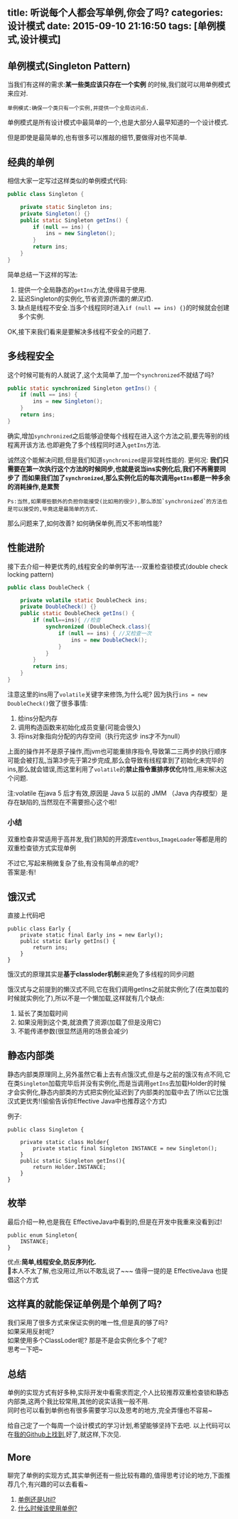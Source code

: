 title: 听说每个人都会写单例,你会了吗?
categories: 设计模式
date: 2015-09-10 21:16:50
tags: [单例模式,设计模式]
---

## 单例模式(Singleton Pattern)

当我们有这样的需求:**某一些类应该只存在一个实例** 的时候,我们就可以用单例模式来应对.  

    单例模式:确保一个类只有一个实例,并提供一个全局访问点.

单例模式是所有设计模式中最简单的一个,也是大部分人最早知道的一个设计模式.

但是即使是最简单的,也有很多可以推敲的细节,要做得对也不简单.

## 经典的单例

相信大家一定写过这样类似的单例模式代码:
```Java
public class Singleton {

    private static Singleton ins;
    private Singleton() {}
    public static Singleton getIns() {
        if (null == ins) {
            ins = new Singleton();
        }
        return ins;
    }
}
```
简单总结一下这样的写法:
1. 提供一个全局静态的`getIns`方法,使得易于使用.
2. 延迟Singleton的实例化,节省资源(所谓的*懒汉式*).
3. 缺点是线程不安全.当多个线程同时进入`if (null == ins) {}`的时候就会创建多个实例.

OK,接下来我们看来是要解决多线程不安全的问题了.  

<!-- more -->

## 多线程安全

这个时候可能有的人就说了,这个太简单了,加一个`synchronized`不就结了吗?  
```Java
public static synchronized Singleton getIns() {
    if (null == ins) {
        ins = new Singleton();
    }
    return ins;
}
```

确实,增加`synchronized`之后能够迫使每个线程在进入这个方法之前,要先等别的线程离开该方法.也即避免了多个线程同时进入`getIns`方法.

诚然这个能解决问题,但是我们知道`synchronized`是非常耗性能的.
更何况:
**我们只需要在第一次执行这个方法的时候同步,也就是说当ins实例化后,我们不再需要同步了**
**而如果我们加了`synchronized`,那么实例化后的每次调用`getIns`都是一种多余的消耗操作,是累赘**

    Ps:当然,如果哪些额外的负担你能接受(比如用的很少),那么添加`synchronized`的方法也是可以接受的,毕竟这是最简单的方式.

那么问题来了,如何改善?
如何确保单例,而又不影响性能?

## 性能进阶
接下去介绍一种更优秀的,线程安全的单例写法---双重检查锁模式(double check locking pattern)

```Java
public class DoubleCheck {

    private volatile static DoubleCheck ins;
    private DoubleCheck() {}
    public static DoubleCheck getIns() {
        if (null==ins){ //检查
            synchronized (DoubleCheck.class){
                if (null == ins) { //又检查一次
                    ins = new DoubleCheck();
                }
            }
        }
        return ins;
    }
}
```

注意这里的ins用了`volatile`关键字来修饰,为什么呢?
因为执行`ins = new DoubleCheck()`做了很多事情:
1. 给ins分配内存
2. 调用构造函数来初始化成员变量(可能会很久)
3. 将ins对象指向分配的内存空间（执行完这步 ins才不为null）

上面的操作并不是原子操作,而jvm也可能重排序指令,导致第二三两步的执行顺序可能会被打乱,当第3步先于第2步完成,那么会导致有线程拿到了初始化未完毕的ins,那么就会错误,而这里利用了`volatile`的**禁止指令重排序优化**特性,用来解决这个问题.

  注:volatile 在java 5 后才有效,原因是 Java 5 以前的 JMM （Java 内存模型）是存在缺陷的,当然现在不需要担心这个啦!

### 小结
双重检查非常适用于高并发,我们熟知的开源库`Eventbus`,`ImageLoader`等都是用的双重检查锁方式实现单例  

不过它,写起来稍微复杂了些,有没有简单点的呢?  
答案是:有!  

## 饿汉式

直接上代码吧  
```
public class Early {
    private static final Early ins = new Early();
    public static Early getIns() {
        return ins;
    }
}
```

  饿汉式的原理其实是**基于classloder机制**来避免了多线程的同步问题  

饿汉式与之前提到的懒汉式不同,它在我们调用getIns之前就实例化了(在类加载的时候就实例化了),所以不是一个懒加载,这样就有几个缺点:  

1. 延长了类加载时间
2. 如果没用到这个类,就浪费了资源(加载了但是没用它)
3. 不能传递参数(很显然适用的场景会减少)

## 静态内部类

静态内部类原理同上,另外虽然它看上去有点饿汉式,但是与之前的饿汉有点不同,它在类`Singleton`加载完毕后并没有实例化,而是当调用`getIns`去加载Holder的时候才会实例化,静态内部类的方式把实例化延迟到了内部类的加载中去了!所以它比饿汉式更优秀!(偷偷告诉你Effective Java中也推荐这个方式)  

例子:   
```
public class Singleton {

    private static class Holder{
        private static final Singleton INSTANCE = new Singleton();
    }
    public static Singleton getIns(){
        return Holder.INSTANCE;
    }
}
```

## 枚举
最后介绍一种,也是我在 EffectiveJava中看到的,但是在开发中我重来没看到过!
```
public enum Singleton{
    INSTANCE;
}
```
优点:**简单,线程安全,防反序列化.**  
本人不太了解,也没用过,所以不敢乱说了~~~
值得一提的是 EffectiveJava 也提倡这个方式  

## 这样真的就能保证单例是个单例了吗?

我们采用了很多方式来保证实例的唯一性,但是真的够了吗?  
如果采用反射呢?  
如果使用多个ClassLoder呢?
那是不是会实例化多个了呢?  
思考一下吧~  

## 总结

单例的实现方式有好多种,实际开发中看需求而定,个人比较推荐双重检查锁和静态内部类,这两个我比较常用,其他的说实话我一般不用.  
同时也可以看到单例也有很多需要学习以及思考的地方,完全弄懂也不容易~



给自己定了一个每周一个设计模式的学习计划,希望能够坚持下去吧.
以上代码可以在[我的Github上找到](https://github.com/AlanCheen/DesignPattern/tree/master/designpattern/src/main/java/com/example/singleton),好了,就这样,下次见.

## More  
聊完了单例的实现方式,其实单例还有一些比较有趣的,值得思考讨论的地方,下面推荐几个,有兴趣的可以去看看~
1. [单例还是Util?](http://stackoverflow.com/questions/5582881/singleton-and-static-utility-classes)
2. [什么时候该使用单例?](http://programmers.stackexchange.com/questions/235527/when-to-use-a-singleton-and-when-to-use-a-static-class)
